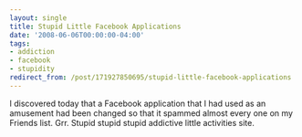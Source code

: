 ```yaml
---
layout: single
title: Stupid Little Facebook Applications
date: '2008-06-06T00:00:00-04:00'
tags:
- addiction
- facebook
- stupidity
redirect_from: /post/171927850695/stupid-little-facebook-applications
---
```

I discovered today that a Facebook application that I had used as an amusement had been changed so that it spammed almost every one on my Friends list. Grr. Stupid stupid stupid addictive little activities site.
